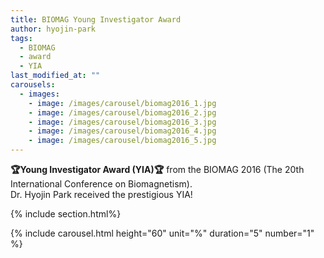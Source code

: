 ```yaml
---
title: BIOMAG Young Investigator Award
author: hyojin-park
tags:
  - BIOMAG
  - award
  - YIA
last_modified_at: ""
carousels:
  - images: 
    - image: /images/carousel/biomag2016_1.jpg
    - image: /images/carousel/biomag2016_2.jpg
    - image: /images/carousel/biomag2016_3.jpg
    - image: /images/carousel/biomag2016_4.jpg
    - image: /images/carousel/biomag2016_5.jpg
---
```

**🏆Young Investigator Award (YIA)🏆** from the BIOMAG 2016 (The 20th International Conference on Biomagnetism). <br>
Dr. Hyojin Park received the prestigious YIA! 

{% include section.html%}

{% include carousel.html height="60" unit="%" duration="5" number="1" %}
